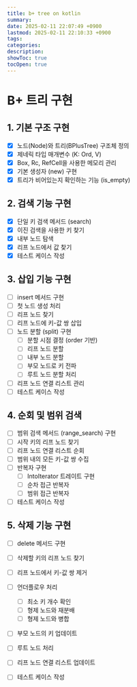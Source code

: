 ```yaml
---
title: b+ tree on kotlin
summary: 
date: 2025-02-11 22:07:49 +0900
lastmod: 2025-02-11 22:10:33 +0900
tags: 
categories: 
description: 
showToc: true
tocOpen: true
---
```


# B+ 트리 구현

## 1. 기본 구조 구현
- [x] 노드(Node)와 트리(BPlusTree) 구조체 정의
- [x] 제네릭 타입 매개변수 (K: Ord, V)
- [x] Box, Rc, RefCell을 사용한 메모리 관리
- [x] 기본 생성자 (new) 구현
- [x] 트리가 비어있는지 확인하는 기능 (is_empty)

## 2. 검색 기능 구현
- [x] 단일 키 검색 메서드 (search)
- [x] 이진 검색을 사용한 키 찾기
- [x] 내부 노드 탐색
- [x] 리프 노드에서 값 찾기
- [x] 테스트 케이스 작성

## 3. 삽입 기능 구현
- [ ] insert 메서드 구현
- [ ] 첫 노드 생성 처리
- [ ] 리프 노드 찾기
- [ ] 리프 노드에 키-값 쌍 삽입
- [ ] 노드 분할 (split) 구현
  - [ ] 분할 시점 결정 (order 기반)
  - [ ] 리프 노드 분할
  - [ ] 내부 노드 분할
  - [ ] 부모 노드로 키 전파
  - [ ] 루트 노드 분할 처리
- [ ] 리프 노드 연결 리스트 관리
- [ ] 테스트 케이스 작성

## 4. 순회 및 범위 검색
- [ ] 범위 검색 메서드 (range_search) 구현
- [ ] 시작 키의 리프 노드 찾기
- [ ] 리프 노드 연결 리스트 순회
- [ ] 범위 내의 모든 키-값 쌍 수집
- [ ] 반복자 구현
  - [ ] IntoIterator 트레이트 구현
  - [ ] 순차 접근 반복자
  - [ ] 범위 접근 반복자
- [ ] 테스트 케이스 작성

## 5. 삭제 기능 구현
- [ ] delete 메서드 구현
- [ ] 삭제할 키의 리프 노드 찾기
- [ ] 리프 노드에서 키-값 쌍 제거
- [ ] 언더플로우 처리
  - [ ] 최소 키 개수 확인
  - [ ] 형제 노드와 재분배
  - [ ] 형제 노드와 병합
- [ ] 부모 노드의 키 업데이트
- [ ] 루트 노드 처리
- [ ] 리프 노드 연결 리스트 업데이트
- [ ] 테스트 케이스 작성

